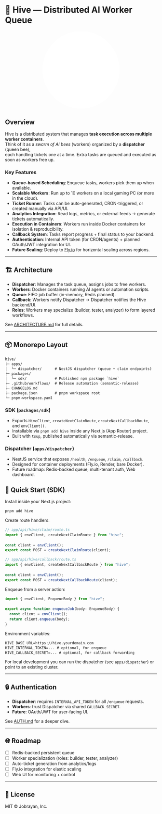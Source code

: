 # 🐝 Hive — Distributed AI Worker Queue

<p align="center">
  <img src="public/hive.gif" alt="Hive Banner" width="256" style="border-radius: 50%;"/>
</p>


## Overview
Hive is a distributed system that manages **task execution across multiple worker containers**.  
Think of it as a *swarm of AI bees* (workers) organized by a **dispatcher** (queen bee),  
each handling tickets one at a time. Extra tasks are queued and executed as soon as workers free up.

### Key Features
- **Queue-based Scheduling**: Enqueue tasks, workers pick them up when available.
- **Scalable Workers**: Run up to 10 workers on a local gaming PC (or more in the cloud).
- **Ticket Runner**: Tasks can be auto-generated, CRON-triggered, or created manually via API/UI.
- **Analytics Integration**: Read logs, metrics, or external feeds → generate tickets automatically.
- **Execution in Containers**: Workers run inside Docker containers for isolation & reproducibility.
- **Callback System**: Tasks report progress + final status to your backend.
- **Authentication**: Internal API token (for CRON/agents) + planned OAuth/JWT integration for UI.
- **Future Scaling**: Deploy to [Fly.io](https://fly.io) for horizontal scaling across regions.

---

## 🏗 Architecture
- **Dispatcher**: Manages the task queue, assigns jobs to free workers.
- **Workers**: Docker containers running AI agents or automation scripts.
- **Queue**: FIFO job buffer (in-memory, Redis planned).
- **Callback**: Workers notify Dispatcher → Dispatcher notifies the Hive backend/UI.
- **Roles**: Workers may specialize (builder, tester, analyzer) to form layered workflows.

See [ARCHITECTURE.md](./docs/ARCHITECTURE.md) for full details.

---

## 📦 Monorepo Layout

```
hive/
├─ apps/
│  └─ dispatcher/      # NestJS dispatcher (queue + claim endpoints)
├─ packages/
│  └─ sdk/             # Published npm package `hive`
├─ .github/workflows/  # Release automation (semantic-release)
├─ CHANGELOG.md
├─ package.json        # pnpm workspace root
└─ pnpm-workspace.yaml
```

### SDK (`packages/sdk`)
- Exports `HiveClient`, `createNextClaimRoute`, `createNextCallbackRoute`, and `envClient()`.
- Installable via `pnpm add hive` inside any Next.js (App Router) project.
- Built with `tsup`, published automatically via semantic-release.

### Dispatcher (`apps/dispatcher`)
- NestJS service that exposes `/health`, `/enqueue`, `/claim`, `/callback`.
- Designed for container deployments (Fly.io, Render, bare Docker).
- Future roadmap: Redis-backed queue, multi-tenant auth, Web dashboard.

## 🚀 Quick Start (SDK)
Install inside your Next.js project:

```bash
pnpm add hive
```

Create route handlers:

```ts
// app/api/hive/claim/route.ts
import { envClient, createNextClaimRoute } from "hive";

const client = envClient();
export const POST = createNextClaimRoute(client);
```

```ts
// app/api/hive/callback/route.ts
import { envClient, createNextCallbackRoute } from "hive";

const client = envClient();
export const POST = createNextCallbackRoute(client);
```

Enqueue from a server action:

```ts
import { envClient, EnqueueBody } from "hive";

export async function enqueueJob(body: EnqueueBody) {
  const client = envClient();
  return client.enqueue(body);
}
```

Environment variables:

```
HIVE_BASE_URL=https://hive.yourdomain.com
HIVE_INTERNAL_TOKEN=... # optional, for enqueue
HIVE_CALLBACK_SECRET=... # optional, for callback forwarding
```

For local development you can run the dispatcher (see `apps/dispatcher`) or
point to an existing cluster.

---

## 🔒 Authentication
- **Dispatcher**: requires `INTERNAL_API_TOKEN` for all `/enqueue` requests.
- **Workers**: trust Dispatcher via shared `CALLBACK_SECRET`.
- **Future**: OAuth/JWT for user-facing UI.

See [AUTH.md](./docs/AUTH.md) for a deeper dive.

---

## 🌐 Roadmap
- [ ] Redis-backed persistent queue  
- [ ] Worker specialization (roles: builder, tester, analyzer)  
- [ ] Auto-ticket generation from analytics/logs  
- [ ] Fly.io integration for elastic scaling  
- [ ] Web UI for monitoring + control  

---

## 📜 License
MIT © Jobrayan, Inc.
